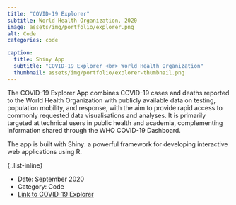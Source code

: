 ```yaml
---
title: "COVID-19 Explorer"
subtitle: World Health Organization, 2020
image: assets/img/portfolio/explorer.png
alt: Code
categories: code

caption:
  title: Shiny App
  subtitle: "COVID-19 Explorer <br> World Health Organization"
  thumbnail: assets/img/portfolio/explorer-thumbnail.png
---
```

The COVID-19 Explorer App combines COVID-19 cases and deaths reported to the World Health Organization with publicly available data on testing, population mobility, and response, with the aim to provide rapid access to commonly requested data visualisations and analyses. It is primarily targeted at technical users in public health and academia, complementing information shared through the WHO COVID-19 Dashboard.<br>

The app is built with Shiny: a powerful framework for developing interactive web applications using R. 

{:.list-inline}
- Date: September 2020
- Category: Code
- <a href="https://worldhealthorg.shinyapps.io/covid/" target="_blank">Link to COVID-19 Explorer</a>


